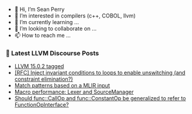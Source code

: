 - 👋 Hi, I’m Sean Perry
- 👀 I’m interested in compilers (c++, COBOL, llvm)
- 🌱 I’m currently learning ...
- 💞️ I’m looking to collaborate on ...
- 📫 How to reach me ...

<!---
s66perry/s66perry is a ✨ special ✨ repository because its `README.md` (this file) appears on your GitHub profile.
You can click the Preview link to take a look at your changes.
--->
### 📕 Latest LLVM Discourse Posts

<!-- DISCOURSE-LLVM:START -->
- [LLVM 15.0.2 tagged](https://discourse.llvm.org/t/llvm-15-0-2-tagged/65694#post_4)
- [[RFC] Inject invariant conditions to loops to enable unswitching &lpar;and constraint elimination?&rpar;](https://discourse.llvm.org/t/rfc-inject-invariant-conditions-to-loops-to-enable-unswitching-and-constraint-elimination/65716#post_2)
- [Match patterns based on a MLIR input](https://discourse.llvm.org/t/match-patterns-based-on-a-mlir-input/65714#post_3)
- [Macro performance: Lexer and SourceManager](https://discourse.llvm.org/t/macro-performance-lexer-and-sourcemanager/65713#post_6)
- [Should func::CallOp and func::ConstantOp be generalized to refer to FunctionOpInterface?](https://discourse.llvm.org/t/should-func-callop-and-func-constantop-be-generalized-to-refer-to-functionopinterface/65722#post_2)
<!-- DISCOURSE-LLVM:END -->
